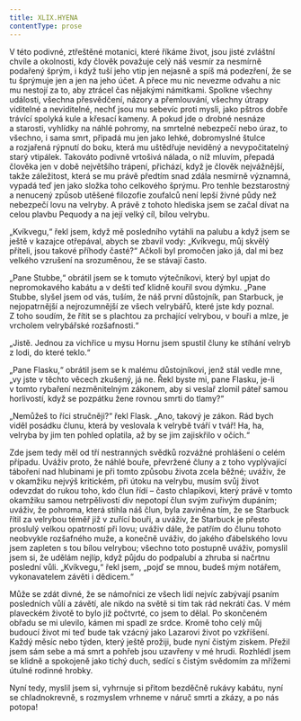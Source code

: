 ```yaml
---
title: XLIX.HYENA
contentType: prose
---
```


V této podivné, ztřeštěné motanici, které říkáme život, jsou jisté zvláštní chvíle a okolnosti, kdy člověk považuje celý náš vesmír za nesmírně podařený šprým, i když tuší jeho vtip jen nejasně a spíš má podezření, že se tu šprýmuje jen a jen na jeho účet. A přece mu nic nevezme odvahu a nic mu nestojí za to, aby ztrácel čas nějakými námitkami. Spolkne všechny události, všechna přesvědčení, názory a přemlouvání, všechny útrapy viditelné a neviditelné, nechť jsou mu sebevíc proti mysli, jako pštros dobře trávící spolyká kule a křesací kameny. A pokud jde o drobné nesnáze a starosti, vyhlídky na náhlé pohromy, na smrtelné nebezpečí nebo úraz, to všechno, i sama smrt, připadá mu jen jako lehké, dobromyslné štulce a rozjařená rýpnutí do boku, která mu uštědřuje neviděný a nevypočitatelný starý vtipálek. Takováto podivně vrtošivá nálada, o níž mluvím, přepadá člověka jen v době největšího trápení, přichází, když je člověk nejvážnější, takže záležitost, která se mu právě předtím snad zdála nesmírně významná, vypadá teď jen jako složka toho celkového šprýmu. Pro tenhle bezstarostný a nenucený způsob utěšené filozofie zoufalců není lepší živné půdy než nebezpečí lovu na velryby. A právě z tohoto hlediska jsem se začal dívat na celou plavbu Pequody a na její velký cíl, bílou velrybu.

„Kvíkvegu,“ řekl jsem, když mě posledního vytáhli na palubu a když jsem se ještě v kazajce otřepával, abych se zbavil vody: „Kvíkvegu, můj skvělý příteli, jsou takové příhody časté?“ Ačkoli byl promočen jako já, dal mi bez velkého vzrušení na srozuměnou, že se stávají často.

„Pane Stubbe,“ obrátil jsem se k tomuto výtečníkovi, který byl upjat do nepromokavého kabátu a v dešti teď klidně kouřil svou dýmku. „Pane Stubbe, slyšel jsem od vás, tuším, že náš první důstojník, pan Starbuck, je nejopatrnější a nejrozumnější ze všech velrybářů, které jste kdy poznal. Z toho soudím, že řítit se s plachtou za prchající velrybou, v bouři a mlze, je vrcholem velrybářské rozšafnosti.“

„Jistě. Jednou za vichřice u mysu Hornu jsem spustil čluny ke stíhání velryb z lodi, do které teklo.“

„Pane Flasku,“ obrátil jsem se k malému důstojníkovi, jenž stál vedle mne, „vy jste v těchto věcech zkušený, já ne. Řekl byste mi, pane Flasku, je-li v tomto rybaření nezměnitelným zákonem, aby si veslař zlomil páteř samou horlivostí, když se pozpátku žene rovnou smrti do tlamy?“

„Nemůžeš to říci stručněji?“ řekl Flask. „Ano, takový je zákon. Rád bych viděl posádku člunu, která by veslovala k velrybě tváří v tvář! Ha, ha, velryba by jim ten pohled oplatila, až by se jim zajiskřilo v očích.“

Zde jsem tedy měl od tří nestranných svědků rozvážné prohlášení o celém případu. Uváživ proto, že náhlé bouře, převržené čluny a z toho vyplývající táboření nad hlubinami je při tomto způsobu života zcela běžné; uváživ, že v okamžiku nejvýš kritickém, při útoku na velrybu, musím svůj život odevzdat do rukou toho, kdo člun řídí – často chlapíkovi, který právě v tomto okamžiku samou netrpělivostí div nepotopí člun svým zuřivým dupáním; uváživ, že pohroma, která stihla náš člun, byla zaviněna tím, že se Starbuck řítil za velrybou téměř již v zuřící bouři, a uváživ, že Starbuck je přesto proslulý velkou opatrností při lovu; uváživ dále, že patřím do člunu tohoto neobvykle rozšafného muže, a konečně uváživ, do jakého ďábelského lovu jsem zapleten s tou bílou velrybou; všechno toto postupně uváživ, pomyslil jsem si, že udělám nejlíp, když půjdu do podpalubí a zhruba si načrtnu poslední vůli. „Kvíkvegu,“ řekl jsem, „pojď se mnou, budeš mým notářem, vykonavatelem závěti i dědicem.“

Může se zdát divné, že se námořníci ze všech lidí nejvíc zabývají psaním posledních vůlí a závětí, ale nikdo na světě si tím tak rád nekrátí čas. V mém plaveckém životě to bylo již počtvrté, co jsem to dělal. Po skončeném obřadu se mi ulevilo, kámen mi spadl ze srdce. Kromě toho celý můj budoucí život mi teď bude tak vzácný jako Lazarovi život po vzkříšení. Každý měsíc nebo týden, který ještě prožiji, bude nyní čistým ziskem. Přežil jsem sám sebe a má smrt a pohřeb jsou uzavřeny v mé hrudi. Rozhlédl jsem se klidně a spokojeně jako tichý duch, sedící s čistým svědomím za mřížemi útulné rodinné hrobky.

Nyní tedy, myslil jsem si, vyhrnuje si přitom bezděčně rukávy kabátu, nyní se chladnokrevně, s rozmyslem vrhneme v náruč smrti a zkázy, a po nás potopa!
